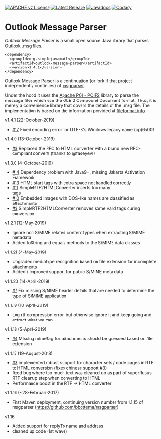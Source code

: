 [![APACHE v2 License](https://img.shields.io/badge/license-apachev2-blue.svg?style=flat)](LICENSE-2.0.txt) 
[![Latest Release](https://img.shields.io/maven-central/v/org.simplejavamail/outlook-message-parser.svg?style=flat)](http://search.maven.org/#search%7Cga%7C1%7Cg%3A%22org.simplejavamail%22%20AND%20a%3A%22outlook-message-parser%22) 
[![Javadocs](http://www.javadoc.io/badge/org.simplejavamail/outlook-message-parser.svg)](http://www.javadoc.io/doc/org.simplejavamail/outlook-message-parser) 
[![Codacy](https://img.shields.io/codacy/grade/db23d489d8374704a7a7e145f2dc6129?style=flat)](https://www.codacy.com/app/b-bottema/outlook-message-parser)

# Outlook Message Parser
*Outlook Message Parser* is a small open source Java library that parses Outlook .msg files.

```
<dependency>
  <groupId>org.simplejavamail</groupId>
  <artifactId>outlook-message-parser</artifactId>
  <version>1.4.1</version>
</dependency>
```

Outlook Message Parser is a continuation (or fork if that project independently continues) of [msgparser](https://github.com/bbottema/msgparser). 

Under the hood it uses the [Apache POI - POIFS](http://poi.apache.org/poifs/) library to parse the message files which use the OLE 2 Compound Document format. Thus, it is merely a convenience library that covers the details of the .msg file. The implementation is based on the information provided at [fileformat.info](http://www.fileformat.info/format/outlookmsg/).


v1.4.1 (22-October-2019)

- [#17](https://github.com/bbottema/outlook-message-parser/issues/17) Fixed encoding error for UTF-8's Windows legacy name (cp)65001


v1.4.0 (13-October-2019)

- [#9](https://github.com/bbottema/outlook-message-parser/issues/9) Replaced the RFC to HTML converter with a brand new RFC-compliant convert! (thanks to @fadeyev!)


v1.3.0 (4-October-2019)

- [#14](https://github.com/bbottema/outlook-message-parser/issues/14) Dependency problem with Java9+, missing Jakarta Activation Framework
- [#13](https://github.com/bbottema/outlook-message-parser/issues/13) HTML start tags with extra space not handled correctly
- [#11](https://github.com/bbottema/outlook-message-parser/issues/11) SimpleRTF2HTMLConverter inserts too many <br/> tags
- [#10](https://github.com/bbottema/outlook-message-parser/issues/10) Embedded images with DOS-like names are classified as attachments
- [#9](https://github.com/bbottema/outlook-message-parser/issues/9) SimpleRTF2HTMLConverter removes some valid tags during conversion


v1.2.1 (12-May-2019)

- Ignore non S/MIME related content types when extracting S/MIME metadata
- Added toString and equals methods to the S/MIME data classes


v1.1.21 (4-May-2019)

- Upgraded mediatype recognition based on file extension for incomplete attachments
- Added / improved support for public S/MIME meta data 


v1.1.20 (14-April-2019)

- [#7](https://github.com/bbottema/outlook-message-parser/issues/7) Fix missing S/MIME header details that are needed to determine the type of S/MIME application


v1.1.19 (10-April-2019)

- Log rtf compression error, but otherwise ignore it and keep going and extract what we can.


v1.1.18 (5-April-2019)

- [#6](https://github.com/bbottema/outlook-message-parser/issues/6) Missing mimeTag for attachments should be guessed based on file extension


v1.1.17 (19-August-2018)

- [#3](https://github.com/bbottema/simple-java-mail/issues/3) implemented robust support for character sets / code pages in RTF to HTML 
conversion (fixes chinese support #3)
- fixed bug where too much text was cleaned up as part of superfluous RTF cleanup step when converting to HTML
- Performance boost in the RTF -> HTML converter


v1.1.16 (~28-Februari-2017)

- First Maven deployment, continuing version number from 1.1.15 of msgparser (https://github.com/bbottema/msgparser)


v1.16
 - Added support for replyTo name and address
 - cleaned up code (1st wave)